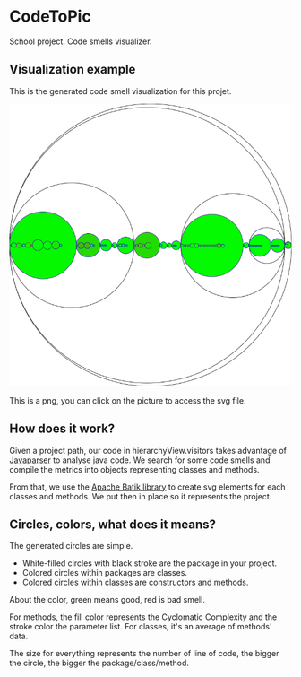 # CodeToPic

School project. Code smells visualizer.

## Visualization example

This is the generated code smell visualization for this projet.

<a href="https://raw.githubusercontent.com/DelvalletQuentin/CodeToPic/master/readme/CodeToPic.svg">
<img src="https://raw.githubusercontent.com/DelvalletQuentin/CodeToPic/master/readme/codeToPic.png" alt="Visualization example" class="image mod-full-width" />
</a>

This is a png, you can click on the picture to access the svg file.

## How does it work?

Given a project path, our code in hierarchyView.visitors takes advantage of <a href="https://github.com/javaparser/javaparser">Javaparser</a> to analyse java code. We search for some code smells and compile the metrics into objects representing classes and methods.

From that, we use the <a href="https://xmlgraphics.apache.org/batik/">Apache Batik library</a> 
to create svg elements for each classes and methods. We put then in place so it represents the project. 

## Circles, colors, what does it means?

The generated circles are simple.

- White-filled circles with black stroke are the package in your project.
- Colored circles within packages are classes.
- Colored circles within classes are constructors and methods.

About the color, green means good, red is bad smell.

For methods, the fill color represents the Cyclomatic Complexity and the stroke color the parameter list. For classes, it's an average of methods' data.

The size for everything represents the number of line of code, the bigger the circle, the bigger the package/class/method.
